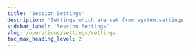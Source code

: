 ```yaml
---
title: 'Session Settings'
description: 'Settings which are set from system.settings'
sidebar_label: 'Session Settings'
slug: /operations/settings/settings
toc_max_heading_level: 2
---
```


<!--Do not edit – this file is autogenerated-->
